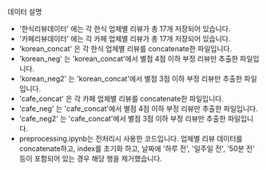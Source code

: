 데이터 설명

* '한식리뷰데이터' 에는 각 한식 업체별 리뷰가 총 17개 저장되어 있습니다.
* '카페리뷰데이터' 에는 각 카페 업체별 리뷰가 총 17개 저장되어 있습니다.
* 'korean_concat' 은 각 한식 업체별 리뷰를 concatenate한 파일입니다.
* 'korean_neg' 는 'korean_concat'에서 별점 4점 이하 부정 리뷰만 추출한 파일입니다.
* 'korean_neg2' 는 'korean_concat'에서 별점 3점 이하 부정 리뷰만 추출한 파일입니다.
* 'cafe_concat' 은 각 카페 업체별 리뷰를 concatenate한 파일입니다.
* 'cafe_neg' 는 'cafe_concat'에서 별점 4점 이하 부정 리뷰만 추출한 파일입니다.
* 'cafe_neg2' 는 'cafe_concat'에서 별점 3점 이하 부정 리뷰만 추출한 파일입니다.
* preprocessing.ipynb는 전처리시 사용한 코드입니다. 업체별 리뷰 데이터를 concatenate하고, index를 초기화 하고, 날짜에 '하루 전', '일주일 전', '50분 전' 등이 포함되어 있는 경우 해당 행을 제거했습니다.

